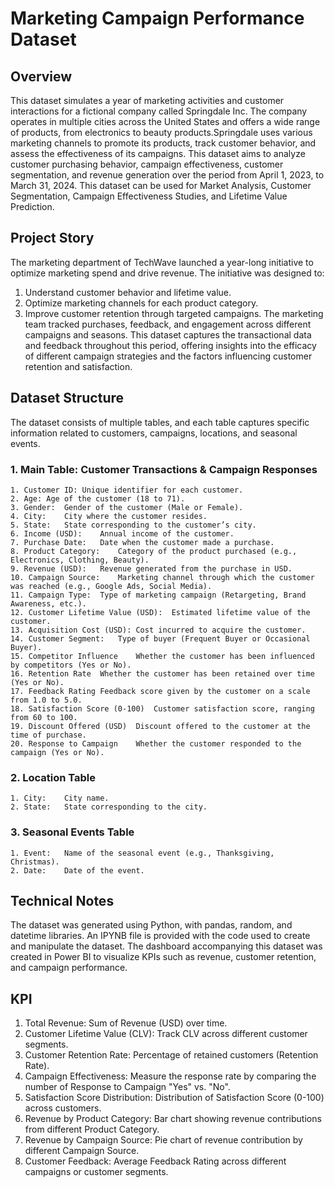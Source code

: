 # Marketing Campaign Performance Dataset
## Overview
This dataset simulates a year of marketing activities and customer interactions for a fictional company called Springdale Inc. The company operates in multiple cities across the United States and offers a wide range of products, from electronics to beauty products.Springdale uses various marketing channels to promote its products, track customer behavior, and assess the effectiveness of its campaigns. This dataset aims to analyze customer purchasing behavior, campaign effectiveness, customer segmentation, and revenue generation over the period from April 1, 2023, to March 31, 2024.
This dataset can be used for Market Analysis, Customer Segmentation, Campaign Effectiveness Studies, and Lifetime Value Prediction.

## Project Story
The marketing department of TechWave launched a year-long initiative to optimize marketing spend and drive revenue. The initiative was designed to:
1. Understand customer behavior and lifetime value.
2. Optimize marketing channels for each product category.
3. Improve customer retention through targeted campaigns.
The marketing team tracked purchases, feedback, and engagement across different campaigns and seasons. This dataset captures the transactional data and feedback throughout this period, offering insights into the efficacy of different campaign strategies and the factors influencing customer retention and satisfaction.

## Dataset Structure
The dataset consists of multiple tables, and each table captures specific information related to customers, campaigns, locations, and seasonal events.

  ### 1. Main Table: Customer Transactions & Campaign Responses
    1. Customer ID: Unique identifier for each customer.
    2. Age:	Age of the customer (18 to 71).
    3. Gender:	Gender of the customer (Male or Female).
    4. City:	City where the customer resides.
    5. State:	State corresponding to the customer’s city.
    6. Income (USD):	Annual income of the customer.
    7. Purchase Date:	Date when the customer made a purchase.
    8. Product Category:	Category of the product purchased (e.g., Electronics, Clothing, Beauty).
    9. Revenue (USD):	Revenue generated from the purchase in USD.
    10. Campaign Source:	Marketing channel through which the customer was reached (e.g., Google Ads, Social Media).
    11. Campaign Type:	Type of marketing campaign (Retargeting, Brand Awareness, etc.).
    12. Customer Lifetime Value (USD):	Estimated lifetime value of the customer.
    13. Acquisition Cost (USD):	Cost incurred to acquire the customer.
    14. Customer Segment:	Type of buyer (Frequent Buyer or Occasional Buyer).
    15. Competitor Influence	Whether the customer has been influenced by competitors (Yes or No).
    16. Retention Rate	Whether the customer has been retained over time (Yes or No).
    17. Feedback Rating	Feedback score given by the customer on a scale from 1.0 to 5.0.
    18. Satisfaction Score (0-100)	Customer satisfaction score, ranging from 60 to 100.
    19. Discount Offered (USD)	Discount offered to the customer at the time of purchase.
    20. Response to Campaign	Whether the customer responded to the campaign (Yes or No).

  ### 2. Location Table
    1. City:	City name.
    2. State:	State corresponding to the city.
  
  ### 3. Seasonal Events Table
    1. Event:	Name of the seasonal event (e.g., Thanksgiving, Christmas).
    2. Date:	Date of the event.

## Technical Notes
The dataset was generated using Python, with pandas, random, and datetime libraries.
An IPYNB file is provided with the code used to create and manipulate the dataset.
The dashboard accompanying this dataset was created in Power BI to visualize KPIs such as revenue, customer retention, and campaign performance.

## KPI
  1. Total Revenue: Sum of Revenue (USD) over time.
  2. Customer Lifetime Value (CLV): Track CLV across different customer segments.
  3. Customer Retention Rate: Percentage of retained customers (Retention Rate).
  4. Campaign Effectiveness: Measure the response rate by comparing the number of Response to Campaign "Yes" vs. "No".
  5. Satisfaction Score Distribution: Distribution of Satisfaction Score (0-100) across customers.
  6. Revenue by Product Category: Bar chart showing revenue contributions from different Product Category.
  7. Revenue by Campaign Source: Pie chart of revenue contribution by different Campaign Source.
  8. Customer Feedback: Average Feedback Rating across different campaigns or customer segments.
